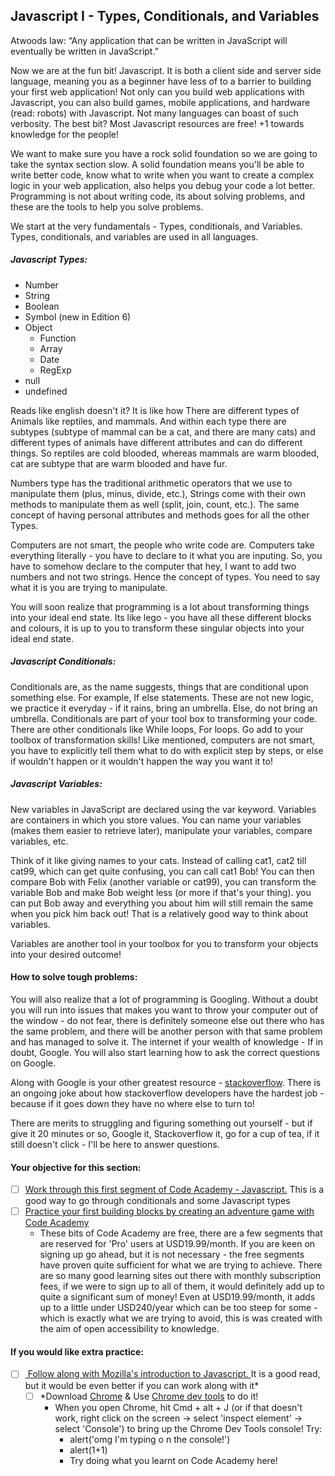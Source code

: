 ## Javascript I -  Types, Conditionals, and Variables

Atwoods law: “Any application that can be written in JavaScript will eventually be written in JavaScript.”

Now we are at the fun bit! Javascript. It is both a client side and server side language, meaning you as a beginner have less of to a barrier to building your first web application! Not only can you build web applications with Javascript, you can also build games, mobile applications, and hardware (read: robots) with Javascript. Not many languages can boast of such verbosity. The best bit? Most Javascript resources are free! +1 towards knowledge for the people!

We want to make sure you have a rock solid foundation so we are going to take the syntax section slow. A solid foundation means you'll be able to write better code, know what to write when you want to create a complex logic in your web application, also helps you debug your code a lot better. Programming is not about writing code, its about solving problems, and these are the tools to help you solve problems.

We start at the very fundamentals - Types, conditionals, and Variables. Types, conditionals, and variables are used in all languages.

##### Javascript Types:
- Number
- String
- Boolean
- Symbol (new in Edition 6)
- Object
  - Function
  - Array
  - Date
  - RegExp
- null
- undefined

Reads like english doesn't it? It is like how There are different types of Animals like reptiles, and mammals. And within each type there are subtypes (subtype of mammal can be a cat, and there are many cats) and different types of animals have different attributes and can do different things. So reptiles are cold blooded, whereas mammals are warm blooded, cat are subtype that are warm blooded and have fur.

Numbers type has the traditional arithmetic operators that we use to manipulate them (plus, minus, divide, etc.), Strings come with their own methods to manipulate them as well (split, join, count, etc.). The same concept of having personal attributes and methods goes for all the other Types.

Computers are not smart, the people who write code are. Computers take everything literally - you have to declare to it what you are inputing. So, you have to somehow declare to the computer that hey, I want to add two numbers and not two strings. Hence the concept of types. You need to say what it is you are trying to manipulate.

You will soon realize that programming is a lot about transforming things into your ideal end state. Its like lego - you have all these different blocks and colours, it is up to you to transform these singular objects into your ideal end state.

##### Javascript Conditionals:

Conditionals are, as the name suggests, things that are conditional upon something else. For example, If else statements. These are not new logic, we practice it everyday - if it rains, bring an umbrella. Else, do not bring an umbrella. Conditionals are part of your tool box to transforming your code. There are other conditionals like While loops, For loops. Go add to your toolbox of transformation skills! Like mentioned, computers are not smart, you have to explicitly tell them what to do with explicit step by steps, or else if wouldn't happen or it wouldn't happen the way you want it to!


##### Javascript Variables:
New variables in JavaScript are declared using the var keyword. Variables are containers in which you store values. You can name your variables (makes them easier to retrieve later), manipulate your variables, compare variables, etc.  

Think of it like giving names to your cats. Instead of calling cat1, cat2 till cat99, which can get quite confusing, you can call cat1 Bob! You can then compare Bob with Felix (another variable or cat99), you can transform the variable Bob and make Bob weight less (or more if that's your thing). you can put Bob away and everything you about him will still remain the same when you pick him back out! That is a relatively good way to think about variables.

Variables are another tool in your toolbox for you to transform your objects into your desired outcome!

#### How to solve tough problems:
You will also realize that a lot of programming is Googling. Without a doubt you will run into issues that makes you want to throw your computer out of the window - do not fear, there is definitely someone else out there who has the same problem, and there will be another person with that same problem and has managed to solve it. The internet if your wealth of knowledge - If in doubt, Google. You will also start learning how to ask the correct questions on Google.

Along with Google is your other greatest resource - [stackoverflow](http://stackoverflow.com/). There is an ongoing joke about how stackoverflow developers have the hardest job - because if it goes down they have no where else to turn to!

There are merits to struggling and figuring something out yourself - but if give it 20 minutes or so, Google it, Stackoverflow it, go for a cup of tea, if it still doesn't click - I'll be here to answer questions.

#### Your objective for this section:
- [ ] [Work through this first segment of Code Academy - Javascript.](https://www.codecademy.com/courses/getting-started-v2/0/1?curriculum_id=506324b3a7dffd00020bf661) This is a good way to go through conditionals and some Javascript types
- [ ] [Practice your first building blocks by creating an adventure game with Code Academy](https://www.codecademy.com/courses/javascript-beginner-en-x9DnD/0/1?curriculum_id=506324b3a7dffd00020bf661)
  - These bits of Code Academy are free, there are a few segments that are reserved for 'Pro' users at USD19.99/month. If you are keen on signing up go ahead, but it is not necessary - the free segments have proven quite sufficient for what we are trying to achieve. There are so many good learning sites out there with monthly subscription fees, if we were to sign up to all of them, it would definitely add up to quite a significant sum of money! Even at USD19.99/month, it adds up to a little under USD240/year which can be too steep for some - which is exactly what we are trying to avoid, this is was created with the aim of open accessibility to knowledge.

#### If you would like extra practice:

- [ ] [ Follow along with Mozilla's introduction to Javascript. ](https://developer.mozilla.org/en-US/docs/Web/JavaScript/A_re-introduction_to_JavaScript) It is a good read, but it would be even better if you can work along with it*
    - [ ] *Download [Chrome](https://support.google.com/chrome/answer/95346?hl=en-GB&ref_topic=14660) & Use [Chrome dev tools](https://developer.chrome.com/devtools) to do it!
      - When you open Chrome, hit Cmd + alt + J (or if that doesn't work, right click on the screen -> select 'inspect element' -> select 'Console') to bring up the Chrome Dev Tools console! Try:
        - alert('omg I'm typing o n the console!')
        - alert(1+1)
        -  Try doing what you learnt on Code Academy here!
